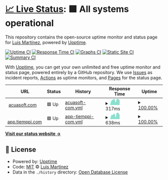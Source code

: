 # [📈 Live Status](https://lcmartinezdev.github.io/upptime): <!--live status--> **🟩 All systems operational**

This repository contains the open-source uptime monitor and status page for [Luis Martínez](lcmartinez.com), powered by [Upptime](https://github.com/upptime/upptime).

[![Uptime CI](https://github.com/lcmartinezdev/upptime/workflows/Uptime%20CI/badge.svg)](https://github.com/lcmartinezdev/upptime/actions?query=workflow%3A%22Uptime+CI%22)
[![Response Time CI](https://github.com/lcmartinezdev/upptime/workflows/Response%20Time%20CI/badge.svg)](https://github.com/lcmartinezdev/upptime/actions?query=workflow%3A%22Response+Time+CI%22)
[![Graphs CI](https://github.com/lcmartinezdev/upptime/workflows/Graphs%20CI/badge.svg)](https://github.com/lcmartinezdev/upptime/actions?query=workflow%3A%22Graphs+CI%22)
[![Static Site CI](https://github.com/lcmartinezdev/upptime/workflows/Static%20Site%20CI/badge.svg)](https://github.com/lcmartinezdev/upptime/actions?query=workflow%3A%22Static+Site+CI%22)
[![Summary CI](https://github.com/lcmartinezdev/upptime/workflows/Summary%20CI/badge.svg)](https://github.com/lcmartinezdev/upptime/actions?query=workflow%3A%22Summary+CI%22)

With [Upptime](https://upptime.js.org), you can get your own unlimited and free uptime monitor and status page, powered entirely by a GitHub repository. We use [Issues](https://github.com/lcmartinezdev/upptime/issues) as incident reports, [Actions](https://github.com/lcmartinezdev/upptime/actions) as uptime monitors, and [Pages](https://lcmartinezdev.github.io/upptime) for the status page.

<!--start: status pages-->
<!-- This summary is generated by Upptime (https://github.com/upptime/upptime) -->
<!-- Do not edit this manually, your changes will be overwritten -->
<!-- prettier-ignore -->
| URL | Status | History | Response Time | Uptime |
| --- | ------ | ------- | ------------- | ------ |
| <img alt="" src="https://icons.duckduckgo.com/ip3/acuasoft.com.ico" height="13"> [acuasoft.com](https://acuasoft.com) | 🟩 Up | [acuasoft-com.yml](https://github.com/lcmartinezdev/upptime/commits/HEAD/history/acuasoft-com.yml) | <details><summary><img alt="Response time graph" src="./graphs/acuasoft-com/response-time-week.png" height="20"> 317ms</summary><br><a href="https://lcmartinezdev.github.io/upptime/history/acuasoft-com"><img alt="Response time 431" src="https://img.shields.io/endpoint?url=https%3A%2F%2Fraw.githubusercontent.com%2Flcmartinezdev%2Fupptime%2FHEAD%2Fapi%2Facuasoft-com%2Fresponse-time.json"></a><br><a href="https://lcmartinezdev.github.io/upptime/history/acuasoft-com"><img alt="24-hour response time 298" src="https://img.shields.io/endpoint?url=https%3A%2F%2Fraw.githubusercontent.com%2Flcmartinezdev%2Fupptime%2FHEAD%2Fapi%2Facuasoft-com%2Fresponse-time-day.json"></a><br><a href="https://lcmartinezdev.github.io/upptime/history/acuasoft-com"><img alt="7-day response time 317" src="https://img.shields.io/endpoint?url=https%3A%2F%2Fraw.githubusercontent.com%2Flcmartinezdev%2Fupptime%2FHEAD%2Fapi%2Facuasoft-com%2Fresponse-time-week.json"></a><br><a href="https://lcmartinezdev.github.io/upptime/history/acuasoft-com"><img alt="30-day response time 276" src="https://img.shields.io/endpoint?url=https%3A%2F%2Fraw.githubusercontent.com%2Flcmartinezdev%2Fupptime%2FHEAD%2Fapi%2Facuasoft-com%2Fresponse-time-month.json"></a><br><a href="https://lcmartinezdev.github.io/upptime/history/acuasoft-com"><img alt="1-year response time 431" src="https://img.shields.io/endpoint?url=https%3A%2F%2Fraw.githubusercontent.com%2Flcmartinezdev%2Fupptime%2FHEAD%2Fapi%2Facuasoft-com%2Fresponse-time-year.json"></a></details> | <details><summary><a href="https://lcmartinezdev.github.io/upptime/history/acuasoft-com">100.00%</a></summary><a href="https://lcmartinezdev.github.io/upptime/history/acuasoft-com"><img alt="All-time uptime 99.99%" src="https://img.shields.io/endpoint?url=https%3A%2F%2Fraw.githubusercontent.com%2Flcmartinezdev%2Fupptime%2FHEAD%2Fapi%2Facuasoft-com%2Fuptime.json"></a><br><a href="https://lcmartinezdev.github.io/upptime/history/acuasoft-com"><img alt="24-hour uptime 100.00%" src="https://img.shields.io/endpoint?url=https%3A%2F%2Fraw.githubusercontent.com%2Flcmartinezdev%2Fupptime%2FHEAD%2Fapi%2Facuasoft-com%2Fuptime-day.json"></a><br><a href="https://lcmartinezdev.github.io/upptime/history/acuasoft-com"><img alt="7-day uptime 100.00%" src="https://img.shields.io/endpoint?url=https%3A%2F%2Fraw.githubusercontent.com%2Flcmartinezdev%2Fupptime%2FHEAD%2Fapi%2Facuasoft-com%2Fuptime-week.json"></a><br><a href="https://lcmartinezdev.github.io/upptime/history/acuasoft-com"><img alt="30-day uptime 100.00%" src="https://img.shields.io/endpoint?url=https%3A%2F%2Fraw.githubusercontent.com%2Flcmartinezdev%2Fupptime%2FHEAD%2Fapi%2Facuasoft-com%2Fuptime-month.json"></a><br><a href="https://lcmartinezdev.github.io/upptime/history/acuasoft-com"><img alt="1-year uptime 99.99%" src="https://img.shields.io/endpoint?url=https%3A%2F%2Fraw.githubusercontent.com%2Flcmartinezdev%2Fupptime%2FHEAD%2Fapi%2Facuasoft-com%2Fuptime-year.json"></a></details>
| <img alt="" src="https://icons.duckduckgo.com/ip3/app.tiemppi.com.ico" height="13"> [app.tiemppi.com](https://app.tiemppi.com) | 🟩 Up | [app-tiemppi-com.yml](https://github.com/lcmartinezdev/upptime/commits/HEAD/history/app-tiemppi-com.yml) | <details><summary><img alt="Response time graph" src="./graphs/app-tiemppi-com/response-time-week.png" height="20"> 638ms</summary><br><a href="https://lcmartinezdev.github.io/upptime/history/app-tiemppi-com"><img alt="Response time 473" src="https://img.shields.io/endpoint?url=https%3A%2F%2Fraw.githubusercontent.com%2Flcmartinezdev%2Fupptime%2FHEAD%2Fapi%2Fapp-tiemppi-com%2Fresponse-time.json"></a><br><a href="https://lcmartinezdev.github.io/upptime/history/app-tiemppi-com"><img alt="24-hour response time 547" src="https://img.shields.io/endpoint?url=https%3A%2F%2Fraw.githubusercontent.com%2Flcmartinezdev%2Fupptime%2FHEAD%2Fapi%2Fapp-tiemppi-com%2Fresponse-time-day.json"></a><br><a href="https://lcmartinezdev.github.io/upptime/history/app-tiemppi-com"><img alt="7-day response time 638" src="https://img.shields.io/endpoint?url=https%3A%2F%2Fraw.githubusercontent.com%2Flcmartinezdev%2Fupptime%2FHEAD%2Fapi%2Fapp-tiemppi-com%2Fresponse-time-week.json"></a><br><a href="https://lcmartinezdev.github.io/upptime/history/app-tiemppi-com"><img alt="30-day response time 510" src="https://img.shields.io/endpoint?url=https%3A%2F%2Fraw.githubusercontent.com%2Flcmartinezdev%2Fupptime%2FHEAD%2Fapi%2Fapp-tiemppi-com%2Fresponse-time-month.json"></a><br><a href="https://lcmartinezdev.github.io/upptime/history/app-tiemppi-com"><img alt="1-year response time 473" src="https://img.shields.io/endpoint?url=https%3A%2F%2Fraw.githubusercontent.com%2Flcmartinezdev%2Fupptime%2FHEAD%2Fapi%2Fapp-tiemppi-com%2Fresponse-time-year.json"></a></details> | <details><summary><a href="https://lcmartinezdev.github.io/upptime/history/app-tiemppi-com">100.00%</a></summary><a href="https://lcmartinezdev.github.io/upptime/history/app-tiemppi-com"><img alt="All-time uptime 100.00%" src="https://img.shields.io/endpoint?url=https%3A%2F%2Fraw.githubusercontent.com%2Flcmartinezdev%2Fupptime%2FHEAD%2Fapi%2Fapp-tiemppi-com%2Fuptime.json"></a><br><a href="https://lcmartinezdev.github.io/upptime/history/app-tiemppi-com"><img alt="24-hour uptime 100.00%" src="https://img.shields.io/endpoint?url=https%3A%2F%2Fraw.githubusercontent.com%2Flcmartinezdev%2Fupptime%2FHEAD%2Fapi%2Fapp-tiemppi-com%2Fuptime-day.json"></a><br><a href="https://lcmartinezdev.github.io/upptime/history/app-tiemppi-com"><img alt="7-day uptime 100.00%" src="https://img.shields.io/endpoint?url=https%3A%2F%2Fraw.githubusercontent.com%2Flcmartinezdev%2Fupptime%2FHEAD%2Fapi%2Fapp-tiemppi-com%2Fuptime-week.json"></a><br><a href="https://lcmartinezdev.github.io/upptime/history/app-tiemppi-com"><img alt="30-day uptime 100.00%" src="https://img.shields.io/endpoint?url=https%3A%2F%2Fraw.githubusercontent.com%2Flcmartinezdev%2Fupptime%2FHEAD%2Fapi%2Fapp-tiemppi-com%2Fuptime-month.json"></a><br><a href="https://lcmartinezdev.github.io/upptime/history/app-tiemppi-com"><img alt="1-year uptime 100.00%" src="https://img.shields.io/endpoint?url=https%3A%2F%2Fraw.githubusercontent.com%2Flcmartinezdev%2Fupptime%2FHEAD%2Fapi%2Fapp-tiemppi-com%2Fuptime-year.json"></a></details>

<!--end: status pages-->

[**Visit our status website →**](https://lcmartinezdev.github.io/upptime)

## 📄 License

- Powered by: [Upptime](https://github.com/upptime/upptime)
- Code: [MIT](./LICENSE) © [Luis Martínez](lcmartinez.com)
- Data in the `./history` directory: [Open Database License](https://opendatacommons.org/licenses/odbl/1-0/)
